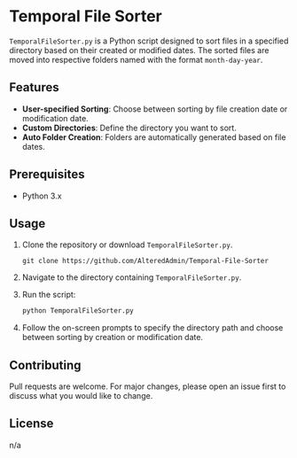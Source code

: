 # Temporal File Sorter

`TemporalFileSorter.py` is a Python script designed to sort files in a specified directory based on their created or modified dates. The sorted files are moved into respective folders named with the format `month-day-year`.

## Features

- **User-specified Sorting**: Choose between sorting by file creation date or modification date.
- **Custom Directories**: Define the directory you want to sort.
- **Auto Folder Creation**: Folders are automatically generated based on file dates.

## Prerequisites

- Python 3.x

## Usage

1. Clone the repository or download `TemporalFileSorter.py`.
   
   ```
   git clone https://github.com/AlteredAdmin/Temporal-File-Sorter
   ```

2. Navigate to the directory containing `TemporalFileSorter.py`.

3. Run the script:

   ```bash
   python TemporalFileSorter.py
   ```

4. Follow the on-screen prompts to specify the directory path and choose between sorting by creation or modification date.

## Contributing

Pull requests are welcome. For major changes, please open an issue first to discuss what you would like to change.

## License
n/a
